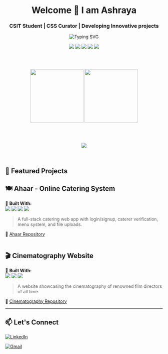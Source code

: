 <!-- Greeting -->
<h1 align="center">Welcome 🤝 I am Ashraya</h1>
<h3 align="center">CSIT Student | CSS Curator | Developing Innovative projects </h3>

<!-- Typing effect -->
<p align="center">
  <img src="https://readme-typing-svg.demolab.com?font=Fira+Code&pause=800&center=true&width=450&lines=Currently+learning+Java;Exploring+Full-stack+Projects" alt="Typing SVG" />
</p>

<!-- Tech stack badges -->
<p align="center">
  <img src="https://img.shields.io/badge/CSS-1572B6?style=for-the-badge&logo=css3&logoColor=white" />
  <img src="https://img.shields.io/badge/Java-ED8B00?style=for-the-badge&logo=java&logoColor=white" />
<img src = "https://img.shields.io/badge/JavaScript-F7DF1E?style=for-the-badge&logo=javascript&logoColor=black"/>

  <img src="https://img.shields.io/badge/React-20232A?style=for-the-badge&logo=react&logoColor=61DAFB" />
  <img src="https://img.shields.io/badge/MongoDB-4EA94B?style=for-the-badge&logo=mongodb&logoColor=white" />
</p>
<br>
<br>


<!-- GitHub stats -->
<p align="center">
  <img src="https://github-readme-stats.vercel.app/api?username=ashrayasjp&show_icons=true&theme=radical" height="170"/>
  <img src="https://github-readme-stats.vercel.app/api/top-langs/?username=ashrayasjp&layout=compact&theme=radical" height="170"/>
</p>
<br><br>
<!-- Trophy -->
<p align="center">
  <img src="https://github-profile-trophy.vercel.app/?username=ashrayasjp&theme=onedark&no-frame=true&no-bg=true&margin-w=4" />
</p><br>

<!-- Projects -->
## 🚀 Featured Projects

## 🍽️ Ahaar - Online Catering System
📌 **Built With:**  
 <img src="https://img.shields.io/badge/MongoDB-4EA94B?style=for-the-badge&logo=mongodb&logoColor=white" />
  <img src="https://img.shields.io/badge/Express.js-000000?style=for-the-badge&logo=express&logoColor=white" />
  <img src="https://img.shields.io/badge/React-20232A?style=for-the-badge&logo=react&logoColor=61DAFB" />
  <img src="https://img.shields.io/badge/Node.js-339933?style=for-the-badge&logo=node.js&logoColor=white" />
> A full-stack catering web app with login/signup, caterer verification, menu system, and file uploads.

🔗 [Ahaar Repository](https://github.com/ashrayasjp/ahaarfullstack)
<br><br>
## 🎬 Cinematography Website
📌 **Built With:**  
<img src="https://img.shields.io/badge/-HTML5-orange?style=for-the-badge&logo=html5&logoColor=white" /> 
  <img src="https://img.shields.io/badge/-CSS3-blue?style=for-the-badge&logo=css3&logoColor=white" /> 
  <img src="https://img.shields.io/badge/-JavaScript-yellow?style=for-the-badge&logo=javascript&logoColor=white" />
> A website showcasing the cinematography of renowned film directors of all time

🔗 [Cinematography Repository](https://github.com/ashrayasjp/cinematography)

---
## 📫 Let's Connect

[![LinkedIn](https://img.shields.io/badge/LinkedIn-ashraya-white?style=for-the-badge&logo=linkedin&logoColor=white&labelColor=0A66C2&height=40)](https://www.linkedin.com/in/ashraya-sijapati-b8417475/)  

[![Gmail](https://img.shields.io/badge/Gmail-ashrayasjp@gmail.com-red?style=for-the-badge&logo=gmail&logoColor=white&height=40)](mailto:ashrayasjp@gmail.com)


